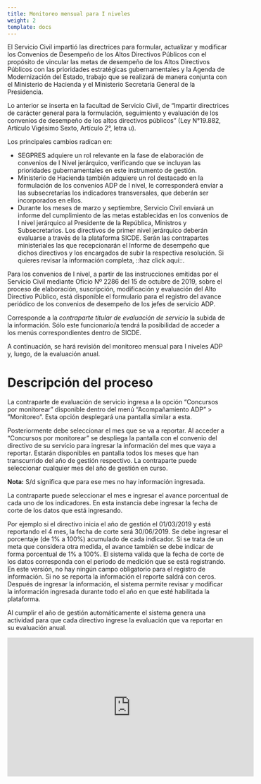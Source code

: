 ```yaml
---
title: Monitoreo mensual para I niveles
weight: 2
template: docs
---
```

El Servicio Civil impartió las directrices para formular, actualizar y modificar los Convenios de Desempeño de los Altos Directivos Públicos con el propósito de vincular las metas de desempeño de los Altos Directivos Públicos con las prioridades estratégicas gubernamentales y la Agenda de Modernización del Estado, trabajo que se realizará de manera conjunta con el Ministerio de Hacienda y el Ministerio Secretaría General de la Presidencia.

Lo anterior se inserta en la facultad de Servicio Civil, de “Impartir directrices de carácter general para la formulación, seguimiento y evaluación de los convenios de desempeño de los altos directivos públicos” (Ley N°19.882, Artículo Vigésimo Sexto, Artículo 2°, letra u).

Los principales cambios radican en:

* SEGPRES adquiere un rol relevante en la fase de elaboración de convenios de I Nivel jerárquico, verificando que se incluyan las prioridades gubernamentales en este instrumento de gestión.
* Ministerio de Hacienda también adquiere un rol destacado en la formulación de los convenios ADP de I nivel, le corresponderá enviar a las subsecretarías los indicadores transversales, que deberán ser incorporados en ellos.
* Durante los meses de marzo y septiembre, Servicio Civil enviará un informe del cumplimiento de las metas establecidas en los convenios de I nivel jerárquico al Presidente de la República, Ministros y Subsecretarios.
Los directivos de primer nivel jerárquico deberán evaluarse a través de la plataforma SICDE. Serán las contrapartes ministeriales las que recepcionarán el Informe de desempeño que dichos directivos y los encargados de subir la respectiva resolución.
Si quieres revisar la información completa, ::haz click aquí::.

Para los convenios de I nivel, a partir de las instrucciones emitidas por el Servicio Civil mediante Oficio Nº 2286 del 15 de octubre de 2019, sobre el proceso de elaboración, suscripción, modificación y evaluación del Alto Directivo Público, está disponible el formulario para el registro del avance periódico de los convenios de desempeño de los jefes de servicio ADP.

Corresponde a la *contraparte titular de evaluación de servicio* la subida de la información. Sólo este funcionario/a tendrá la posibilidad de acceder a los menús correspondientes dentro de SICDE.

A continuación, se hará revisión del monitoreo mensual para I niveles ADP y, luego, de la evaluación anual.

# Descripción del proceso
La contraparte de evaluación de servicio ingresa a la opción “Concursos por monitorear” disponible dentro del menú “Acompañamiento ADP” > ”Monitoreo”.
Esta opción desplegará una pantalla similar a esta.

Posteriormente debe seleccionar el mes que se va a reportar. Al acceder a “Concursos por monitorear” se despliega la pantalla con el convenio del directivo de su servicio para ingresar la información del mes que vaya a reportar. Estarán disponibles en pantalla todos los meses que han transcurrido del año de gestión respectivo. La contraparte puede seleccionar cualquier mes del año de gestión en curso.

<div class="note"><strong>Nota:</strong> S/d significa que para ese mes no hay información ingresada. </div>

La contraparte puede seleccionar el mes e ingresar el avance porcentual de cada uno de los indicadores. En esta instancia debe ingresar la fecha de corte de los datos que está ingresando.

Por ejemplo si el directivo inicia el año de gestión el 01/03/2019 y está reportando el 4 mes, la fecha de corte será 30/06/2019.
Se debe ingresar el porcentaje (de 1% a 100%) acumulado de cada indicador. Si se trata de un meta que considera otra medida, el avance también se debe indicar de forma porcentual de 1% a 100%.
El sistema valida que la fecha de corte de los datos corresponda con el periodo de medición que se está registrando.
En este versión, no hay ningún campo obligatorio para el registro de información. Si no se reporta la información el reporte saldrá con ceros.
Después de ingresar la información, el sistema permite revisar y modificar la información ingresada durante todo el año en que esté habilitada la plataforma.

Al cumplir el año de gestión automáticamente el sistema genera una actividad para que cada directivo ingrese la evaluación que va reportar en su evaluación anual.

<iframe width="560" height="315" src="https://www.youtube-nocookie.com/embed/hBG5vqTPZo4" frameborder="0" allow="accelerometer; autoplay; clipboard-write; encrypted-media; gyroscope; picture-in-picture" allowfullscreen></iframe>